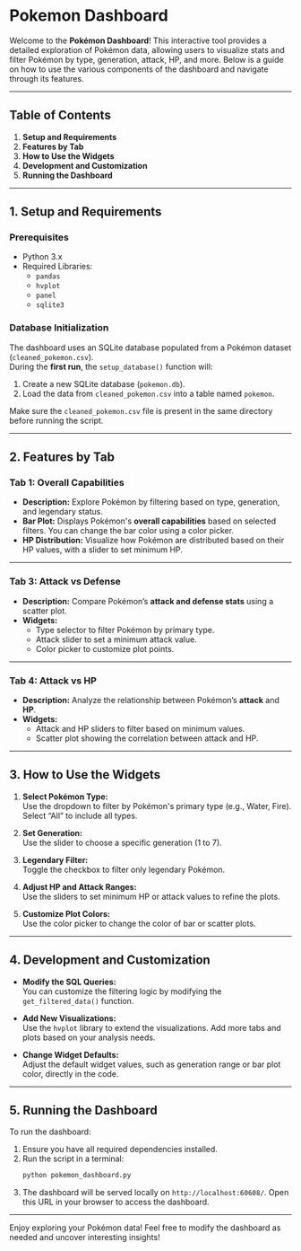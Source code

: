 # Pokemon Dashboard

Welcome to the **Pokémon Dashboard**! This interactive tool provides a detailed exploration of Pokémon data, allowing users to visualize stats and filter Pokémon by type, generation, attack, HP, and more. Below is a guide on how to use the various components of the dashboard and navigate through its features.

---

## Table of Contents
1. **Setup and Requirements**
2. **Features by Tab**
3. **How to Use the Widgets**
4. **Development and Customization**
5. **Running the Dashboard**


---

## 1. Setup and Requirements

### Prerequisites
- Python 3.x
- Required Libraries:
  - `pandas`
  - `hvplot`
  - `panel`
  - `sqlite3`

### Database Initialization  
The dashboard uses an SQLite database populated from a Pokémon dataset (`cleaned_pokemon.csv`).  
During the **first run**, the `setup_database()` function will:
1. Create a new SQLite database (`pokemon.db`).
2. Load the data from `cleaned_pokemon.csv` into a table named `pokemon`.

Make sure the `cleaned_pokemon.csv` file is present in the same directory before running the script.

---

## 2. Features by Tab

### **Tab 1: Overall Capabilities**  
- **Description:** Explore Pokémon by filtering based on type, generation, and legendary status.
- **Bar Plot:** Displays Pokémon's **overall capabilities** based on selected filters. You can change the bar color using a color picker.
- **HP Distribution:** Visualize how Pokémon are distributed based on their HP values, with a slider to set minimum HP.

---

### **Tab 3: Attack vs Defense**  
- **Description:** Compare Pokémon’s **attack and defense stats** using a scatter plot.
- **Widgets:** 
  - Type selector to filter Pokémon by primary type.
  - Attack slider to set a minimum attack value.
  - Color picker to customize plot points.

---

### **Tab 4: Attack vs HP**  
- **Description:** Analyze the relationship between Pokémon’s **attack** and **HP**.
- **Widgets:**
  - Attack and HP sliders to filter based on minimum values.
  - Scatter plot showing the correlation between attack and HP.

---

## 3. How to Use the Widgets

1. **Select Pokémon Type:**  
   Use the dropdown to filter by Pokémon's primary type (e.g., Water, Fire). Select “All” to include all types.

2. **Set Generation:**  
   Use the slider to choose a specific generation (1 to 7).

3. **Legendary Filter:**  
   Toggle the checkbox to filter only legendary Pokémon.

4. **Adjust HP and Attack Ranges:**  
   Use the sliders to set minimum HP or attack values to refine the plots.

5. **Customize Plot Colors:**  
   Use the color picker to change the color of bar or scatter plots.

---

## 4. Development and Customization

- **Modify the SQL Queries:**  
  You can customize the filtering logic by modifying the `get_filtered_data()` function.

- **Add New Visualizations:**  
  Use the `hvplot` library to extend the visualizations. Add more tabs and plots based on your analysis needs.

- **Change Widget Defaults:**  
  Adjust the default widget values, such as generation range or bar plot color, directly in the code.

---

## 5. Running the Dashboard

To run the dashboard:

1. Ensure you have all required dependencies installed.
2. Run the script in a terminal:
   ```bash
   python pokemon_dashboard.py
   ```
3. The dashboard will be served locally on `http://localhost:60608/`. Open this URL in your browser to access the dashboard.

---

Enjoy exploring your Pokémon data! Feel free to modify the dashboard as needed and uncover interesting insights!
